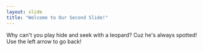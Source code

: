 ```yaml
---
layout: slide
title: "Welcome to Our Second Slide!"
---
```

Why can't you play hide and seek with a leopard? Cuz he's always spotted!
Use the left arrow to go back!
